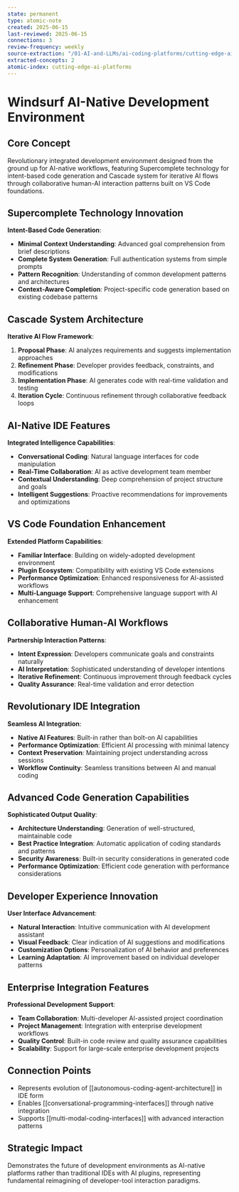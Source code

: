 ```yaml
---
state: permanent
type: atomic-note
created: 2025-06-15
last-reviewed: 2025-06-15
connections: 3
review-frequency: weekly
source-extraction: "/01-AI-and-LLMs/ai-coding-platforms/cutting-edge-ai-coding-platforms-2025.md"
extracted-concepts: 2
atomic-index: cutting-edge-ai-platforms
---
```


# Windsurf AI-Native Development Environment

## Core Concept

Revolutionary integrated development environment designed from the ground up for AI-native workflows, featuring Supercomplete technology for intent-based code generation and Cascade system for iterative AI flows through collaborative human-AI interaction patterns built on VS Code foundations.

## Supercomplete Technology Innovation

**Intent-Based Code Generation**:
- **Minimal Context Understanding**: Advanced goal comprehension from brief descriptions
- **Complete System Generation**: Full authentication systems from simple prompts
- **Pattern Recognition**: Understanding of common development patterns and architectures
- **Context-Aware Completion**: Project-specific code generation based on existing codebase patterns

## Cascade System Architecture

**Iterative AI Flow Framework**:
1. **Proposal Phase**: AI analyzes requirements and suggests implementation approaches
2. **Refinement Phase**: Developer provides feedback, constraints, and modifications
3. **Implementation Phase**: AI generates code with real-time validation and testing
4. **Iteration Cycle**: Continuous refinement through collaborative feedback loops

## AI-Native IDE Features

**Integrated Intelligence Capabilities**:
- **Conversational Coding**: Natural language interfaces for code manipulation
- **Real-Time Collaboration**: AI as active development team member
- **Contextual Understanding**: Deep comprehension of project structure and goals
- **Intelligent Suggestions**: Proactive recommendations for improvements and optimizations

## VS Code Foundation Enhancement

**Extended Platform Capabilities**:
- **Familiar Interface**: Building on widely-adopted development environment
- **Plugin Ecosystem**: Compatibility with existing VS Code extensions
- **Performance Optimization**: Enhanced responsiveness for AI-assisted workflows
- **Multi-Language Support**: Comprehensive language support with AI enhancement

## Collaborative Human-AI Workflows

**Partnership Interaction Patterns**:
- **Intent Expression**: Developers communicate goals and constraints naturally
- **AI Interpretation**: Sophisticated understanding of developer intentions
- **Iterative Refinement**: Continuous improvement through feedback cycles
- **Quality Assurance**: Real-time validation and error detection

## Revolutionary IDE Integration

**Seamless AI Integration**:
- **Native AI Features**: Built-in rather than bolt-on AI capabilities
- **Performance Optimization**: Efficient AI processing with minimal latency
- **Context Preservation**: Maintaining project understanding across sessions
- **Workflow Continuity**: Seamless transitions between AI and manual coding

## Advanced Code Generation Capabilities

**Sophisticated Output Quality**:
- **Architecture Understanding**: Generation of well-structured, maintainable code
- **Best Practice Integration**: Automatic application of coding standards and patterns
- **Security Awareness**: Built-in security considerations in generated code
- **Performance Optimization**: Efficient code generation with performance considerations

## Developer Experience Innovation

**User Interface Advancement**:
- **Natural Interaction**: Intuitive communication with AI development assistant
- **Visual Feedback**: Clear indication of AI suggestions and modifications
- **Customization Options**: Personalization of AI behavior and preferences
- **Learning Adaptation**: AI improvement based on individual developer patterns

## Enterprise Integration Features

**Professional Development Support**:
- **Team Collaboration**: Multi-developer AI-assisted project coordination
- **Project Management**: Integration with enterprise development workflows
- **Quality Control**: Built-in code review and quality assurance capabilities
- **Scalability**: Support for large-scale enterprise development projects

## Connection Points

- Represents evolution of [[autonomous-coding-agent-architecture]] in IDE form
- Enables [[conversational-programming-interfaces]] through native integration
- Supports [[multi-modal-coding-interfaces]] with advanced interaction patterns

## Strategic Impact

Demonstrates the future of development environments as AI-native platforms rather than traditional IDEs with AI plugins, representing fundamental reimagining of developer-tool interaction paradigms.
